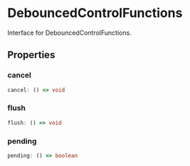 # DebouncedControlFunctions

Interface for DebouncedControlFunctions.

## Properties

### cancel

```ts
cancel: () => void
```

### flush

```ts
flush: () => void
```

### pending

```ts
pending: () => boolean
```
